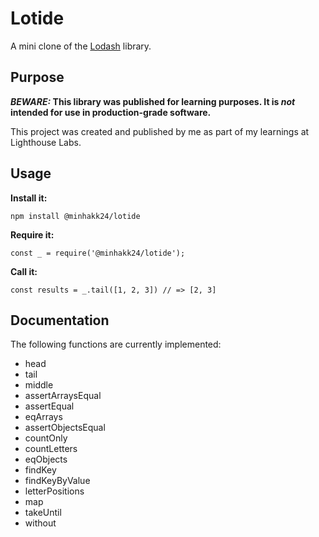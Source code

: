 # Lotide

A mini clone of the [Lodash](https://lodash.com) library.

## Purpose

**_BEWARE:_ This library was published for learning purposes. It is _not_ intended for use in production-grade software.**

This project was created and published by me as part of my learnings at Lighthouse Labs. 

## Usage

**Install it:**

`npm install @minhakk24/lotide`

**Require it:**

`const _ = require('@minhakk24/lotide');`

**Call it:**

`const results = _.tail([1, 2, 3]) // => [2, 3]`

## Documentation

The following functions are currently implemented:

* head
* tail
* middle
* assertArraysEqual
* assertEqual
* eqArrays
* assertObjectsEqual
* countOnly
* countLetters
* eqObjects
* findKey
* findKeyByValue
* letterPositions
* map
* takeUntil
* without